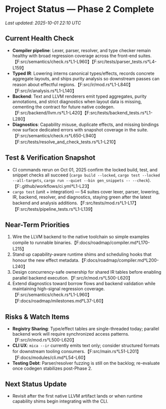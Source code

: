 # Project Status — Phase 2 Complete

_Last updated: 2025-10-01 22:10 UTC_

## Current Health Check
- **Compiler pipeline**: Lexer, parser, resolver, and type checker remain healthy with broad regression coverage across the front-end suites.【F:src/semantics/check.rs†L1-L960】【F:src/tests/parser_tests.rs†L4-L159】
- **Typed IR**: Lowering interns canonical types/effects, records concrete aggregate layouts, and ships purity analysis so downstream passes can reason about effectful regions.【F:src/ir/mod.rs†L1-L840】【F:src/ir/analysis.rs†L1-L140】
- **Backend**: Text and LLVM renderers emit typed aggregates, purity annotations, and strict diagnostics when layout data is missing, cementing the contract for future native codegen.【F:src/backend/llvm.rs†L1-L420】【F:src/tests/backend_tests.rs†L1-L280】
- **Diagnostics**: Capability misuse, duplicate effects, and missing bindings now surface dedicated errors with snapshot coverage in the suite.【F:src/semantics/check.rs†L650-L940】【F:src/tests/resolve_and_check_tests.rs†L1-L210】

## Test & Verification Snapshot
- CI commands rerun on Oct 01, 2025 confirm the locked build, test, and snippet checks all succeed (`cargo build --locked`, `cargo test --locked --all-targets`, `cargo run --quiet --bin gen_snippets -- --check`).【F:.github/workflows/ci.yml†L1-L23】
- `cargo test` (unit + integration) — 54 suites cover lexer, parser, lowering, IR, backend, resolver, and diagnostics, staying green after the latest backend and analysis additions.【F:src/tests/mod.rs†L1-L17】【F:src/tests/pipeline_tests.rs†L1-L139】

## Near-Term Priorities
1. Wire the LLVM backend to the native toolchain so simple examples compile to runnable binaries.【F:docs/roadmap/compiler.md†L170-L215】
2. Stand up capability-aware runtime shims and scheduling hooks that honour the new effect metadata.【F:docs/roadmap/compiler.md†L200-L240】
3. Design concurrency-safe ownership for shared IR tables before enabling parallel backend execution.【F:src/ir/mod.rs†L500-L620】
4. Extend diagnostics toward borrow flows and backend validation while maintaining high-signal regression coverage.【F:src/semantics/check.rs†L1-L960】【F:docs/roadmap/milestones.md†L37-L60】

## Risks & Watch Items
- **Registry Sharing**: Type/effect tables are single-threaded today; parallel backend work will require synchronized access patterns.【F:src/ir/mod.rs†L500-L620】
- **CLI UX**: `mica --ir` currently emits text only; consider structured formats for downstream tooling consumers.【F:src/main.rs†L51-L201】【F:docs/modules/cli.md†L54-L60】
- **Testing Debt**: Parser/resolver fuzzing is still on the backlog; re-evaluate once codegen stabilizes post-Phase 2.

## Next Status Update
- Revisit after the first native LLVM artifact lands or when runtime capability shims begin integrating with the CLI.
